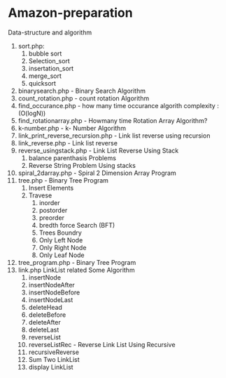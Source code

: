 # Amazon-preparation
Data-structure and algorithm 
1) sort.php:
    1) bubble sort
    2) Selection_sort
    3) insertation_sort
    4) merge_sort
    5) quicksort
2) binarysearch.php	- Binary Search Algorithm
3) count_rotation.php	- count rotation Algorithm
4) find_occurance.php	 - how many time occurance algorith 
    complexity : (O(logN))
5) find_rotationarray.php	- Howmany time Rotation Array Algorithm?
6) k-number.php	- k- Number Algorithm
7) link_print_reverse_recursion.php - Link list reverse using recursion 
8) link_reverse.php	- Link list reverse
9) reverse_usingstack.php	- Link List Reverse Using Stack 
    1) balance parenthasis Problems
    2) Reverse String Problem Using stacks
10) spiral_2darray.php	- Spiral 2 Dimension Array Program
11) tree.php	- Binary Tree Program
    1) Insert Elements
    2) Travese
        1) inorder
        2) postorder
        3) preorder
        4) bredth force Search (BFT)
        5) Trees Boundry
        6) Only Left Node
        7) Only Right Node
        8) Only Leaf Node
12) tree_program.php - Binary Tree Program
13) link.php
    LinkList related Some Algorithm 
    1) insertNode
    2) insertNodeAfter
    3) insertNodeBefore
    4) insertNodeLast
    5) deleteHead
    6) deleteBefore
    7) deleteAfter
    8) deleteLast
    9) reverseList
    10) reverseListRec - Reverse Link List Using Recursive
    11) recursiveReverse 
    12) Sum Two LinkList
    13) display LinkList
